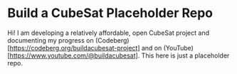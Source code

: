 # Build a CubeSat Placeholder Repo

Hi! I am developing a relatively affordable, open CubeSat project and documenting my progress on (Codeberg)[https://codeberg.org/buildacubesat-project] and on (YouTube)[https://www.youtube.com/@buildacubesat]. This here is just a placeholder repo.
